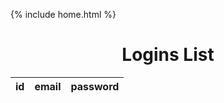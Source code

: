 {% include home.html %}

<h1 style = "text-align: center">Logins List</h1>

<table id = "personlist">
    <thead>
      <tr>
        <th>id</th>
        <th>email</th>
        <th>password</th>
      </tr>
    </thead>
    <tbody></tbody>
</table>

<script>
//   function checkJwtCookie() {
//     if (document.cookie.indexOf("jwt=") === -1) {
//       // JWT cookie is missing, redirect user to login page
//       window.location.href = "/indochina/";
//     }
//   }

// // Call checkJwtCookie() when page loads
//   checkJwtCookie();
  const userz = document.getElementById("personlist");

  const url = "http://localhost:8195/api/person/";
  // const url = "https://everittcheng.tk/api/person/";

  const options = {
      method: 'GET', 
      mode: 'cors', 
      cache: 'no-cache', 
      credentials: 'include', 
      headers: {
      'Content-Type': 'application/json'
      },
  };


  function showList() {
    fetch(url, options)
      .then(response => {
        if (response.status !== 200) {
            const errorMsg = 'Database response error: ' + response.status;
            console.log(errorMsg);
            const tr = document.createElement("tr");
            const td = document.createElement("td");
            td.innerHTML = errorMsg;
            tr.appendChild(td);
            userz.appendChild(tr);
            return;
        }
        response.json().then(data => {
            for (const row of data) {

              const tr = document.createElement("tr");

              const id = document.createElement("td");
              const email = document.createElement("td");
              const password = document.createElement("td");


              id.innerHTML = row.id;
              email.innerHTML = row.email;
              password.innerHTML = row.password;



              tr.appendChild(id);
              tr.appendChild(email);
              tr.appendChild(password);



              userz.appendChild(tr);
            }
        })
    })
  }

  showList();
</script>








